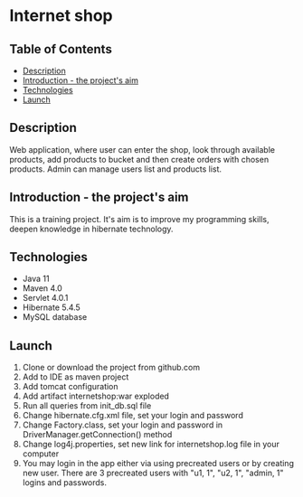 # Internet shop

## Table of Contents
* [Description](#description)
* [Introduction - the project's aim](#aim)
* [Technologies](#technologies)
* [Launch](#launch)

## <a name="description"></a>Description
Web application, where user can enter the shop, look through available products, add products to bucket and then create orders with chosen products. Admin can manage users list and products list.

## <a name="aim"></a>Introduction - the project's aim

This is a training project. It's aim is to improve my programming skills, deepen knowledge in hibernate technology.

## <a name="technologies"></a>Technologies

* Java 11
* Maven 4.0
* Servlet 4.0.1
* Hibernate 5.4.5
* MySQL database 

## <a name="launch"></a>Launch

1. Clone or download the project from github.com
2. Add to IDE as maven project
3. Add tomcat configuration
4. Add artifact internetshop:war exploded
5. Run all queries from init_db.sql file
6. Change hibernate.cfg.xml file, set your login and password
7. Change Factory.class, set your login and password in DriverManager.getConnection() method
8. Change log4j.properties, set new link for internetshop.log file in your computer
9. You may login in the app either via using precreated users or by creating new user. There are 3 precreated users with "u1, 1", "u2, 1", "admin, 1" logins and passwords.
